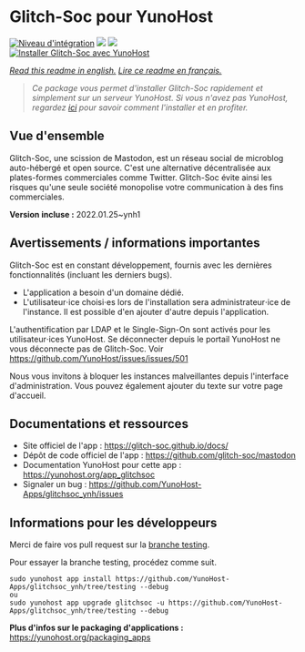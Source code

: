 # Glitch-Soc pour YunoHost

[![Niveau d'intégration](https://dash.yunohost.org/integration/glitchsoc.svg)](https://dash.yunohost.org/appci/app/glitchsoc) ![](https://ci-apps.yunohost.org/ci/badges/glitchsoc.status.svg) ![](https://ci-apps.yunohost.org/ci/badges/glitchsoc.maintain.svg)  
[![Installer Glitch-Soc avec YunoHost](https://install-app.yunohost.org/install-with-yunohost.svg)](https://install-app.yunohost.org/?app=glitchsoc)

*[Read this readme in english.](./README.md)*
*[Lire ce readme en français.](./README_fr.md)*

> *Ce package vous permet d'installer Glitch-Soc rapidement et simplement sur un serveur YunoHost.
Si vous n'avez pas YunoHost, regardez [ici](https://yunohost.org/#/install) pour savoir comment l'installer et en profiter.*

## Vue d'ensemble

Glitch-Soc, une scission de Mastodon, est un réseau social de microblog auto-hébergé et open source. C'est une alternative décentralisée aux plates-formes commerciales comme Twitter. Glitch-Soc évite ainsi les risques qu'une seule société monopolise votre communication à des fins commerciales.


**Version incluse :** 2022.01.25~ynh1



## Avertissements / informations importantes

Glitch-Soc est en constant développement, fournis avec les dernières fonctionnalités (incluant les derniers bugs).

* L'application a besoin d'un domaine dédié.
* L'utilisateur⋅ice choisi⋅es lors de l'installation sera administrateur⋅ice de l'instance. Il est possible d'en ajouter d'autre depuis l'application.

L'authentification par LDAP et le Single-Sign-On sont activés pour les utilisateur⋅ices YunoHost. Se déconnecter depuis le portail YunoHost ne vous déconnecte pas de Glitch-Soc. Voir https://github.com/YunoHost/issues/issues/501

Nous vous invitons à bloquer les instances malveillantes depuis l'interface d'administration. Vous pouvez également ajouter du texte sur votre page d'accueil.

## Documentations et ressources

* Site officiel de l'app : https://glitch-soc.github.io/docs/
* Dépôt de code officiel de l'app : https://github.com/glitch-soc/mastodon
* Documentation YunoHost pour cette app : https://yunohost.org/app_glitchsoc
* Signaler un bug : https://github.com/YunoHost-Apps/glitchsoc_ynh/issues

## Informations pour les développeurs

Merci de faire vos pull request sur la [branche testing](https://github.com/YunoHost-Apps/glitchsoc_ynh/tree/testing).

Pour essayer la branche testing, procédez comme suit.
```
sudo yunohost app install https://github.com/YunoHost-Apps/glitchsoc_ynh/tree/testing --debug
ou
sudo yunohost app upgrade glitchsoc -u https://github.com/YunoHost-Apps/glitchsoc_ynh/tree/testing --debug
```

**Plus d'infos sur le packaging d'applications :** https://yunohost.org/packaging_apps